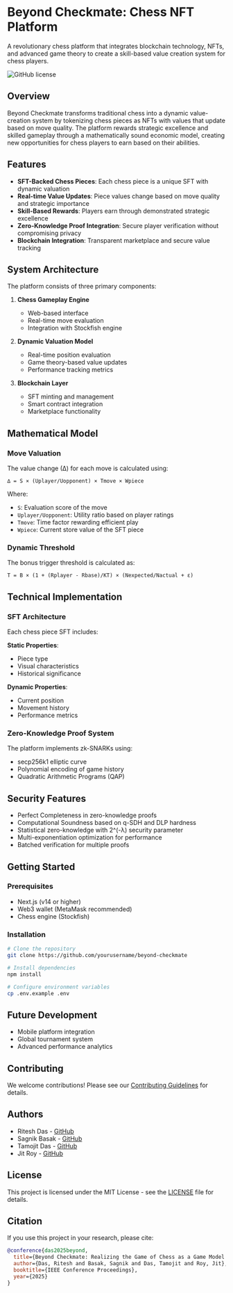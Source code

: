# Beyond Checkmate: Chess NFT Platform

A revolutionary chess platform that integrates blockchain technology, NFTs, and advanced game theory to create a skill-based value creation system for chess players.

![GitHub license](https://img.shields.io/badge/license-MIT-blue.svg)

## Overview

Beyond Checkmate transforms traditional chess into a dynamic value-creation system by tokenizing chess pieces as NFTs with values that update based on move quality. The platform rewards strategic excellence and skilled gameplay through a mathematically sound economic model, creating new opportunities for chess players to earn based on their abilities.

## Features

- **SFT-Backed Chess Pieces**: Each chess piece is a unique SFT with dynamic valuation
- **Real-time Value Updates**: Piece values change based on move quality and strategic importance
- **Skill-Based Rewards**: Players earn through demonstrated strategic excellence
- **Zero-Knowledge Proof Integration**: Secure player verification without compromising privacy
- **Blockchain Integration**: Transparent marketplace and secure value tracking

## System Architecture

The platform consists of three primary components:

1. **Chess Gameplay Engine**
   - Web-based interface
   - Real-time move evaluation
   - Integration with Stockfish engine

2. **Dynamic Valuation Model**
   - Real-time position evaluation
   - Game theory-based value updates
   - Performance tracking metrics

3. **Blockchain Layer**
   - SFT minting and management
   - Smart contract integration
   - Marketplace functionality

## Mathematical Model

### Move Valuation

The value change (∆) for each move is calculated using:

```
∆ = S × (Uplayer/Uopponent) × Tmove × Wpiece
```

Where:
- `S`: Evaluation score of the move
- `Uplayer/Uopponent`: Utility ratio based on player ratings
- `Tmove`: Time factor rewarding efficient play
- `Wpiece`: Current store value of the SFT piece

### Dynamic Threshold

The bonus trigger threshold is calculated as:

```
T = B × (1 + (Rplayer - Rbase)/KT) × (Nexpected/Nactual + ε)
```

## Technical Implementation

### SFT Architecture

Each chess piece SFT includes:

**Static Properties**:
- Piece type
- Visual characteristics
- Historical significance

**Dynamic Properties**:
- Current position
- Movement history
- Performance metrics

### Zero-Knowledge Proof System

The platform implements zk-SNARKs using:
- secp256k1 elliptic curve
- Polynomial encoding of game history
- Quadratic Arithmetic Programs (QAP)

## Security Features

- Perfect Completeness in zero-knowledge proofs
- Computational Soundness based on q-SDH and DLP hardness
- Statistical zero-knowledge with 2^(-λ) security parameter
- Multi-exponentiation optimization for performance
- Batched verification for multiple proofs

## Getting Started

### Prerequisites

- Next.js (v14 or higher)
- Web3 wallet (MetaMask recommended)
- Chess engine (Stockfish)

### Installation

```bash
# Clone the repository
git clone https://github.com/yourusername/beyond-checkmate

# Install dependencies
npm install

# Configure environment variables
cp .env.example .env
```

## Future Development

- Mobile platform integration
- Global tournament system
- Advanced performance analytics

## Contributing

We welcome contributions! Please see our [Contributing Guidelines](CONTRIBUTING.md) for details.

## Authors

- Ritesh Das - [GitHub](https://github.com/ritzdas70)
- Sagnik Basak - [GitHub](https://github.com/sagnikbasak2004)
- Tamojit Das - [GitHub](https://github.com/tamojitdas181007)
- Jit Roy - [GitHub](https://github.com/royjit0506)

## License

This project is licensed under the MIT License - see the [LICENSE](LICENSE) file for details.

## Citation

If you use this project in your research, please cite:

```bibtex
@conference{das2025beyond,
  title={Beyond Checkmate: Realizing the Game of Chess as a Game Model with SFTs},
  author={Das, Ritesh and Basak, Sagnik and Das, Tamojit and Roy, Jit},
  booktitle={IEEE Conference Proceedings},
  year={2025}
}
```